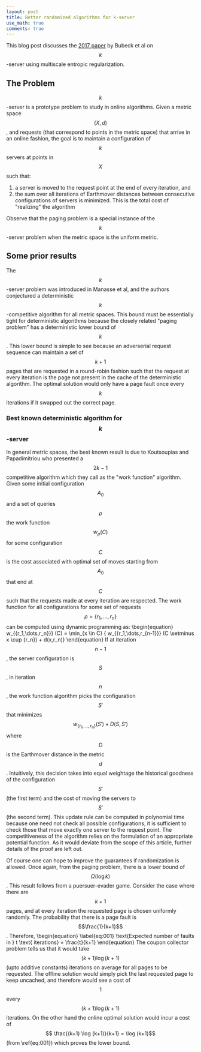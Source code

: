 ```yaml
---
layout: post
title: Better randomized algorithms for k-server
use_math: true
comments: true
---
```


This blog post discusses the [2017 paper](https://arxiv.org/abs/1711.01085) by Bubeck et al on $$k$$-server using multiscale entropic regularization.

## The Problem
$$k$$-server is a prototype problem to study in online algorithms. Given a metric space $$(X,d)$$, and requests (that correspond to points in the metric space) that arrive in an online fashion, the goal is to maintain a configuration of $$k$$ servers at points in $$X$$ such that:

1. a server is moved to the request point at the end of every iteration, and
2. the sum over all iterations of Earthmover distances between consecutive configurations of servers is minimized. This is the total cost of "realizing" the algorithm

Observe that the paging problem is a special instance of the $$k$$-server problem when the metric space is the uniform metric.

## Some prior results

The $$k$$-server problem was introduced in Manasse et al, and the authors conjectured a deterministic $$k$$-competitive algorithm for all metric spaces. This bound must be essentially tight for deterministic algorithms because the closely related "paging problem" has a deterministic lower bound of $$k$$. This lower bound is simple to see because an adverserial request sequence can maintain a set of $$k+1$$ pages that are requested in a round-robin fashion such that the request at every iteration is the page not present in the cache of the deterministic algorithm. The optimal solution would only have a page fault once every $$k$$ iterations if it swapped out the correct page.

### Best known deterministic algorithm for $$k$$-server
In general metric spaces, the best known result is due to Koutsoupias and Papadimitriou who presented a $$2k-1$$ competitive algorithm which they call as the "work function" algorithm. Given some initial configuration $$A_0$$ and a set of queries $$\rho$$ the work function $$w_{\rho} (C)$$ for some configuration $$C$$ is the cost associated with optimal set of moves starting from $$A_0$$ that end at $$C$$ such that the requests made at every iteration are respected. The work function for all configurations for some set of requests $$\rho = \{ r_1,\dots, r_n \}$$ can be computed using dynamic programming as:
\begin{equation}
	w_{\{r_1,\dots,r_n\}}} (C) = \min_{x \in C} \{ w_{\{r_1,\dots,r_{n-1}\}} (C \setminus x \cup \{r_n\}) + d(x,r_n)\}
\end{equation}
If at iteration $$n-1$$, the server configuration is $$S$$, in iteration $$n$$, the work function algorithm picks the configuration $$S'$$ that minimizes $$w_{\{r_1,\dots,r_n\}} (S') + D (S,S')$$ where $$D$$ is the Earthmover distance in the metric $$d$$. Intuitively, this decision takes into equal weightage the historical goodness of the configuration $$S'$$ (the first term) and the cost of moving the servers to $$S'$$ (the second term). This update rule can be computed in polynomial time because one need not check all possible configurations, it is sufficient to check those that move exactly one server to the request point. The competitiveness of the algorithm relies on the formulation of an appropriate potential function. As it would deviate from the scope of this article, further details of the proof are left out.

Of course one can hope to improve the guarantees if randomization is allowed. Once again, from the paging problem, there is a lower bound of $$\Omega (\log k)$$. This result follows from a puersuer-evader game. Consider the case where there are $$k+1$$ pages, and at every iteration the requested page is chosen uniformly randomly. The probability that there is a page fault is $$\frac{1}{k+1}$$. Therefore, 
\begin{equation} \label{eq:001}
\text{Expected number of faults in } t \text{ iterations} = \frac{t}{k+1}
\end{equation}
The coupon collector problem tells us that it would take $$(k+1) \log (k+1)$$ (upto additive constants) iterations on average for all pages to be requested. The offline solution would simply pick the last requested page to keep uncached, and therefore would see a cost of $$1$$ every $$(k+1) \log (k+1)$$ iterations. On the other hand the online optimal solution would incur a cost of $$ \frac{(k+1) \log (k+1)}{k+1} = \log (k+1)$$ (from \ref{eq:001}) which proves the lower bound.
